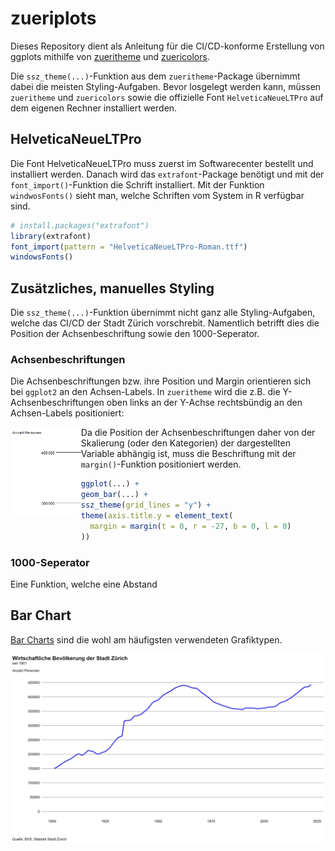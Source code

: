 # zueriplots

Dieses Repository dient als Anleitung für die CI/CD-konforme Erstellung von ggplots mithilfe von [zueritheme](https://github.com/StatistikStadtZuerich/zueritheme) und [zuericolors](https://github.com/StatistikStadtZuerich/zuericolors).

Die `ssz_theme(...)`-Funktion aus dem `zueritheme`-Package übernimmt dabei die meisten Styling-Aufgaben. Bevor losgelegt werden kann, müssen `zueritheme` und `zuericolors` sowie die offizielle Font `HelveticaNeueLTPro` auf dem eigenen Rechner installiert werden.

## HelveticaNeueLTPro

Die Font HelveticaNeueLTPro muss zuerst im Softwarecenter bestellt und installiert werden. Danach wird das `extrafont`-Package benötigt und mit der `font_import()`-Funktion die Schrift installiert. Mit der Funktion `windwosFonts()` sieht man, welche Schriften vom System in R verfügbar sind.

``` r
# install.packages("extrafont")
library(extrafont)
font_import(pattern = "HelveticaNeueLTPro-Roman.ttf")
windowsFonts()
```

## Zusätzliches, manuelles Styling
Die `ssz_theme(...)`-Funktion übernimmt nicht ganz alle Styling-Aufgaben, welche das CI/CD der Stadt Zürich vorschrebit. Namentlich betrifft dies die Position der Achsenbeschriftung sowie den 1000-Seperator.

### Achsenbeschriftungen
Die Achsenbeschriftungen bzw. ihre Position und Margin orientieren sich bei `ggplot2` an den Achsen-Labels. In `zueritheme` wird die z.B. die Y-Achsenbeschriftungen oben links an der Y-Achse rechtsbündig an den Achsen-Labels positioniert:

<img src='pics/axis_text.PNG' align="left" height="138.5" />

Da  die Position der Achsenbeschriftungen daher von der Skalierung (oder den Kategorien) der dargestellten Variable abhängig ist, muss die Beschriftung mit der `margin()`-Funktion positioniert werden.

``` r
ggplot(...) +
geom_bar(...) +
ssz_theme(grid_lines = "y") +
theme(axis.title.y = element_text(
  margin = margin(t = 0, r = -27, b = 0, l = 0)
))
```

### 1000-Seperator
Eine Funktion, welche eine Abstand 

## Bar Chart
[Bar Charts](https://r-graph-gallery.com/barplot.html) sind die wohl am häufigsten verwendeten Grafiktypen.

<img src='plots/line_chart.png' />